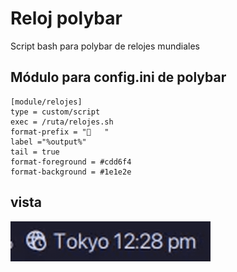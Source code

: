 # Reloj polybar
Script bash para polybar de relojes mundiales
## Módulo para config.ini de polybar
```
[module/relojes]
type = custom/script
exec = /ruta/relojes.sh
format-prefix = "󱉊   "
label ="%output%"
tail = true
format-foreground = #cdd6f4
format-background = #1e1e2e
```
## vista
![vista](output.gif)
